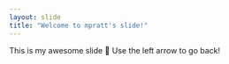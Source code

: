 ```yaml
---
layout: slide
title: "Welcome to mpratt's slide!"
---
```

This is my awesome slide :tada:
Use the left arrow to go back!
